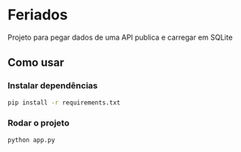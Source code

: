 # Feriados

Projeto para pegar dados de uma API publica e carregar em SQLite

## Como usar

### Instalar dependências

```bash
pip install -r requirements.txt
```

### Rodar o projeto

```bash
python app.py
```


